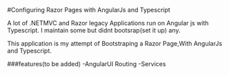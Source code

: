 #Configuring Razor Pages with AngularJs and Typescript

A lot of .NETMVC and Razor legacy Applications run on Angular js with Typescript. I maintain some but didnt bootsrap(set it up) any.

This application is my attempt of Bootstraping a Razor Page,With AngularJs and Typescript.

###features(to be added)
-AngularUI Routing
-Services
